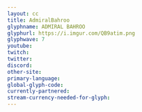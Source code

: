 ```yaml
---
layout: cc
title: AdmiralBahroo
glyphname: ADMIRAL BAHROO
glyphurl: https://i.imgur.com/QB9atim.png
glyphwave: 7
youtube: 
twitch: 
twitter: 
discord: 
other-site: 
primary-language: 
global-glyph-code: 
currently-partnered: 
stream-currency-needed-for-glyph: 
---
```


